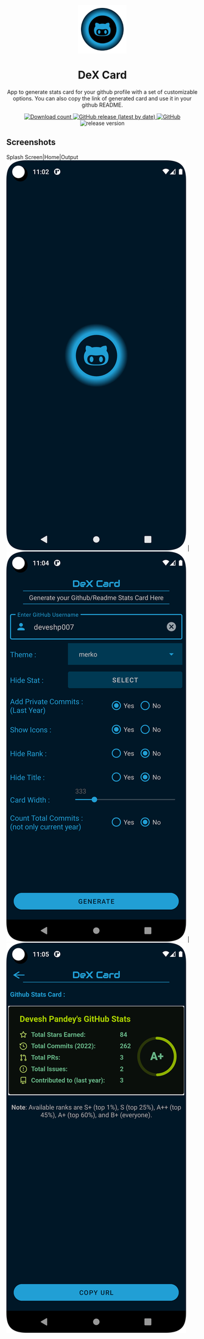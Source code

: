 
<p align="center">
  <img src="images/logo.png" align="center" width="128" height="128" />
<p>
<h1 align="center">
  DeX Card
</h1>
<p align="center">
  App to generate stats card for your github profile with a set of customizable options. You can also copy the link of generated card and use it in your github README. 
</p>


<div align="center">
    <a href="https://github.com/deveshp007/DeX-Card/releases">

  <img alt="Download count" src="https://img.shields.io/github/downloads/deveshp007/DeX-Card/latest/total?style=for-the-badge">
  </a>
      <a href="https://github.com/deveshp007/DeX-Card/latest">
    <img alt="GitHub release (latest by date)" src="https://img.shields.io/github/v/release/deveshp007/DeX-Card?style=for-the-badge">
  </a>
  <a href="https://github.com/deveshp007/DeX-Card/blob/main/LICENSE">
    <img alt="GitHub" src="https://img.shields.io/github/license/deveshp007/Dex-Card?style=for-the-badge">
  </a>
  <img alt="release version" src="https://img.shields.io/github/v/release/deveshp007/DeX-Card?style=for-the-badge">
</div>

## Screenshots

Splash Screen|Home|Output
![splash](images/splash.png) | ![home](images/home.png) | ![player](images/output.png)


